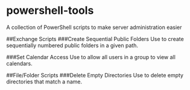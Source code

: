 # powershell-tools
A collection of PowerShell scripts to make server administration easier

##Exchange Scripts
###Create Sequential Public Folders
Use to create sequentially numbered public folders in a given path.

###Set Calendar Access
Use to allow all users in a group to view all calendars.

##File/Folder Scripts
###Delete Empty Directories
Use to delete empty directories that match a name.
